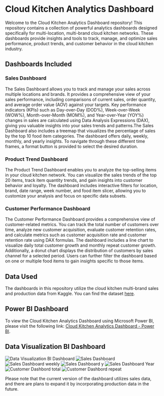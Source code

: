 # Cloud Kitchen Analytics Dashboard
Welcome to the Cloud Kitchen Analytics Dashboard repository! This repository contains a collection of powerful analytics dashboards designed specifically for multi-location, multi-brand cloud kitchen networks. These dashboards provide insights and tools to track, manage, and optimize sales performance, product trends, and customer behavior in the cloud kitchen industry.

## Dashboards Included
### Sales Dashboard
The Sales Dashboard allows you to track and manage your sales across multiple locations and brands. It provides a comprehensive view of your sales performance, including comparisons of current sales, order quantity, and average order value (AOV) against your targets. Key performance indicators (KPIs) such as Day-over-Day (DOD%), Week-over-Week (WOW%), Month-over-Month (MOM%), and Year-over-Year (YOY%) changes in sales are calculated using Data Analysis Expressions (DAX), giving you valuable insights into your sales trends and patterns.The Sales Dashboard also includes a treemap that visualizes the percentage of sales by the top 10 food item categories. The dashboard offers daily, weekly, monthly, and yearly insights. To navigate through these different time frames, a format button is provided to select the desired duration.

### Product Trend Dashboard
The Product Trend Dashboard enables you to analyze the top-selling items in your cloud kitchen network. You can visualize the sales trends of the top 20 items, track item quantity trends, and gain insights into customer behavior and loyalty. The dashboard includes interactive filters for location, brand, date range, week number, and food item slicer, allowing you to customize your analysis and focus on specific data subsets.

### Customer Performance Dashboard
The Customer Performance Dashboard provides a comprehensive view of customer-related metrics. You can track the total number of customers over time, analyze new customer acquisition, evaluate customer retention rates, and calculate metrics such as customer acquisition rate and customer retention rate using DAX formulas. The dashboard includes a line chart to visualize daily total customer growth and monthly repeat customer growth. Additionally, a donut chart displays the distribution of customers by sales channel for a selected period. Users can further filter the dashboard based on one or multiple food items to gain insights specific to those items.

## Data Used
The dashboards in this repository utilize the cloud kitchen multi-brand sales and production data from Kaggle. You can find the dataset [here](https://www.kaggle.com/datasets/dimagigayanika/multi-brand-food-sales-prodution-data/data).

## Power BI Dashboard
To view the Cloud Kitchen Analytics Dashboard using Microsoft Power BI, please visit the following link: [Cloud Kitchen Analytics Dashboard - Power BI](https://app.powerbi.com/view?r=eyJrIjoiYjc4Njc2NDQtZmQxZC00MTE4LWJhYzctZWIyOTA4MGQwYWI3IiwidCI6IjY3ODFhMzRmLTFlNjItNDk4NS1hOTQ5LTc3OWY0MjMxZWE4NiIsImMiOjEwfQ%3D%3D).

## Data Visualization BI Dashboard

![Data Visualization BI Dashboard](https://github.com/dimagigayanika/CloudKitchenDashboards/assets/63651283/348cd076-a5a1-4fe4-b106-f3cbc7d46d6c)
![Sales Dashboard](https://github.com/dimagigayanika/CloudKitchenDashboards/assets/63651283/74b8ede3-8e0e-44bf-84ba-9180506270ab)
![Sales Dashboard weekly](https://github.com/dimagigayanika/CloudKitchenDashboards/assets/63651283/febec30f-bcdc-44df-899d-70a280c5162b)
![Sales Dashboard y](https://github.com/dimagigayanika/CloudKitchenDashboards/assets/63651283/c53cc128-9809-4710-b318-edb8fcffa6d4)
![Sales Dashboard Year](https://github.com/dimagigayanika/CloudKitchenDashboards/assets/63651283/cad685dd-fa8f-422a-98a8-1f5fc08abe9a)
![Customer Dashbord total](https://github.com/dimagigayanika/CloudKitchenDashboards/assets/63651283/616dad7c-d7f5-432f-a012-c07308d2b896)
![Customer Dashbord repeat](https://github.com/dimagigayanika/CloudKitchenDashboards/assets/63651283/56d64d48-4ffb-4954-8158-d55d4cd9209b)

Please note that the current version of the dashboard utilizes sales data, and there are plans to expand it by incorporating production data in the future.
